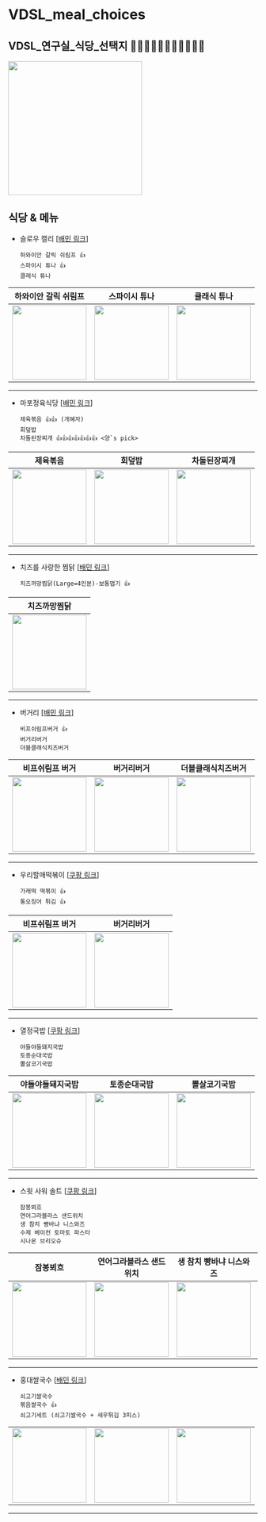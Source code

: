 # VDSL_meal_choices
## VDSL_연구실_식당_선택지 🍖🍕🌭🥩🥓🥟🍣🍱🍡🍢🍥

<img src = "https://user-images.githubusercontent.com/54311546/153786512-10583a37-52d0-4be3-a342-0adceb79d063.jpg" width="width 480%" height="270">

## 식당 & 메뉴

- 슬로우 캘리 [[배민 링크](https://baemin.me/_pZXXSOAN)]
  ```
  하와이안 갈릭 쉬림프 👍
  스파이시 튜나 👍
  클래식 튜나
  ``` 
|하와이안 갈릭 쉬림프|스파이시 튜나|클래식 튜나|
|---|---|---|
|<img src="https://user-images.githubusercontent.com/59610723/154390010-c9fbfdc7-0a65-4b0d-9f2e-da570a6c9d5e.png" width="150" height="150"/>|<img src="https://user-images.githubusercontent.com/59610723/154390086-e505ac9c-d896-4347-9f40-90e12690d0a9.png" width="150" height="150"/>|<img src="https://user-images.githubusercontent.com/59610723/154390142-6ef7b6a3-6188-45e9-bf0a-69a3996b9a39.png" width="150" height="150"/>|

------------------------------------------
- 마포정육식당 [[배민 링크](https://baemin.me/GMJBkNajb)]
  ```
  제육볶음 👍👍 (개혜자)
  회덮밥
  차돌된장찌개 👍👍👍👍👍👍👍 <양`s pick>
  ```
|제육볶음|회덮밥|차돌된장찌개|
|---|---|---|
|<img src="https://user-images.githubusercontent.com/59610723/154390246-4138ab86-67b8-408d-ab2f-a13b5e775e13.png" width="150" height="150"/>|<img src="https://user-images.githubusercontent.com/59610723/154390316-b1591847-db2d-49a5-a1bc-a34d15864576.png" width="150" height="150"/>|<img src="https://user-images.githubusercontent.com/59610723/154390364-665bba76-b4dd-4822-becc-228785254f87.png" width="150" height="150"/>|

 
-------------------------------------------
- 치즈를 사랑한 찜닭 [[배민 링크](https://baemin.me/Hb-3_Oe7V)]
  ```
  치즈까망찜닭(Large=4인분)-보통맵기 👍
  ```
|치즈까망찜닭|
|---|
|<img src="https://user-images.githubusercontent.com/59610723/154390483-7838be99-6c23-4b4f-82b7-7b2135542b32.png" width="150" height="150"/>|
  

-------------------------------------------
- 버거리 [[배민 링크](https://baemin.me/qCzL66iqF0)]
  ```
  비프쉬림프버거 👍
  버거리버거
  더블클래식치즈버거
  ```
|비프쉬림프 버거|버거리버거|더블클래식치즈버거|
|---|---|---|
|<img src="https://user-images.githubusercontent.com/59610723/154390517-3b3fbaf3-3aee-4811-82d8-c0daedbbe744.png" width="150" height="150"/>|<img src="https://user-images.githubusercontent.com/59610723/154390562-79285ead-c8ed-4d6f-a823-69cbf192be72.png" width="150" height="150"/>|<img src="https://user-images.githubusercontent.com/59610723/154390612-36d9db5a-4775-4dc7-a947-f0c180997749.png" width="150" height="150"/>|
  
-------------------------------------------
- 우리할매떡볶이 [[쿠팡 링크](https://web.coupangeats.com/share?storeId=338915&dishId&key=c744162c-5a44-4dd0-882d-5be9a513f959)]
  ```
  가래떡 떡볶이 👍
  통오징어 튀김 👍
  ```
|비프쉬림프 버거|버거리버거|
|---|---|
|<img src="https://user-images.githubusercontent.com/59610723/154390651-ead21c3d-40b6-4a99-aba3-9034c3c82872.png" width="150" height="150"/>|<img src="https://user-images.githubusercontent.com/59610723/154390688-50c36375-4524-481f-a941-b5f5af910931.png" width="150" height="150"/>|

-------------------------------------------
- 열정국밥 [[쿠팡 링크](https://web.coupangeats.com/share?storeId=237612&dishId&key=cc39a319-e8e3-493d-a361-dcf9698eaa2b)]
  ```
  야들야들돼지국밥 
  토종순대국밥
  뽈살코기국밥
  ```
|야들야들돼지국밥|토종순대국밥|뽈살코기국밥|
|---|---|---|
|<img src="https://user-images.githubusercontent.com/59610723/154390788-d0070e1c-e9a3-4604-844f-d1e7f0857c65.png" width="150" height="150"/>|<img src="https://user-images.githubusercontent.com/59610723/154390826-19765f42-cb48-4c4f-92fb-b69d516dd062.png" width="150" height="150"/>|<img src="https://user-images.githubusercontent.com/59610723/154390860-3efe359d-6fc1-4d4c-8f3a-17a293ebe0cb.png" width="150" height="150"/>| 

-------------------------------------------
- 스윗 사워 솔트 [[쿠팡 링크](https://web.coupangeats.com/share?storeId=280672&dishId&key=218d875f-e352-4fcb-87f8-a08195b605da)]
  ```
  잠봉뵈흐
  연어그라블라스 샌드위치
  생 참치 빵바냐 니스와즈
  수제 베이컨 토마토 파스타
  시나몬 브리오슈
  ```
|잠봉뵈흐|연어그라블라스 샌드위치|생 참치 빵바냐 니스와즈|수제 베이컨 토마토 파스타|시나몬 브리오슈|
|---|---|---|---|---|
|<img src="https://user-images.githubusercontent.com/59610723/154390905-f9f70541-e4d8-4d66-9d96-1c3bd222b998.png" width="150" height="150"/>|<img src="https://user-images.githubusercontent.com/59610723/154390951-a0aa4580-c010-4b8a-8587-3d3d29fe5c32.png" width="150" height="150"/>|<img src="https://user-images.githubusercontent.com/59610723/154391003-5b089eda-a7e8-4255-8a8d-c6c6d92786c5.png" width="150" height="150"/>|<img src="https://user-images.githubusercontent.com/59610723/154391034-94f89fa3-2604-4659-9345-61dfe6dfffbb.png" width="150" height="150"/>|<img src="https://user-images.githubusercontent.com/59610723/154391085-d35e4a9a-e9a8-48ae-b8b3-082a7674485d.png" width="150" height="150"/>|  


-------------------------------------------
- 홍대쌀국수 [[배민 링크](https://baemin.me/-rl8rAT)]
  ```
  쇠고기쌀국수
  볶음쌀국수 👍
  쇠고기세트 (쇠고기쌀국수 + 새우튀김 3피스)
  ```
||||
|---|---|---|
|<img src="https://user-images.githubusercontent.com/59610723/154391134-5541e060-fa56-46da-a692-1daa36f2f0c4.png" width="150" height="150"/>|<img src="https://user-images.githubusercontent.com/59610723/154391186-030b71b3-249d-42f2-b9d2-fd5428ae4479.png" width="150" height="150"/>|<img src="https://user-images.githubusercontent.com/59610723/154391247-90da8f75-a84a-44f3-b9a2-be00e1ab8658.png" width="150" height="150"/>|

-------------------------------------------
